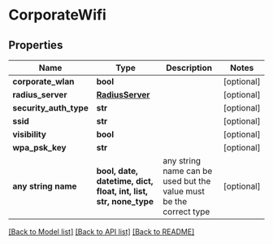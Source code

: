 # CorporateWifi


## Properties
Name | Type | Description | Notes
------------ | ------------- | ------------- | -------------
**corporate_wlan** | **bool** |  | [optional] 
**radius_server** | [**RadiusServer**](RadiusServer.md) |  | [optional] 
**security_auth_type** | **str** |  | [optional] 
**ssid** | **str** |  | [optional] 
**visibility** | **bool** |  | [optional] 
**wpa_psk_key** | **str** |  | [optional] 
**any string name** | **bool, date, datetime, dict, float, int, list, str, none_type** | any string name can be used but the value must be the correct type | [optional]

[[Back to Model list]](../README.md#documentation-for-models) [[Back to API list]](../README.md#documentation-for-api-endpoints) [[Back to README]](../README.md)


